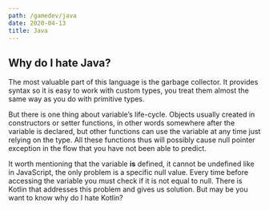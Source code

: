 ```yaml
---
path: /gamedev/java
date: 2020-04-13
title: Java
---
```


## Why do I hate Java?

The most valuable part of this language is the garbage collector. It provides syntax so it is easy to work with custom types, you treat them almost the same way as you do with primitive types. 

But there is one thing about variable’s life-cycle. Objects usually created in constructors or setter functions, in other words somewhere after the variable is declared, but other functions can use the variable at any time just relying on the type. All these functions thus will possibly cause null pointer exception in the flow that you have not been able to predict.

It worth mentioning that the variable **is** defined, it cannot be undefined like in JavaScript, the only problem is a specific null value. Every time before accessing the variable you must check if it is not equal to null. There is Kotlin that addresses this problem and gives us solution. But may be you want to know why do I hate Kotlin?